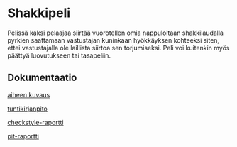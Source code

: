 # Shakkipeli

Pelissä kaksi pelaajaa siirtää vuorotellen omia nappuloitaan shakkilaudalla pyrkien saattamaan vastustajan kuninkaan hyökkäyksen kohteeksi siten, ettei vastustajalla ole laillista siirtoa sen torjumiseksi. Peli voi kuitenkin myös päättyä luovutukseen tai tasapeliin.

## Dokumentaatio

[aiheen kuvaus](dokumentaatio/aiheenKuvausJaRakenne.md)

[tuntikirjanpito](dokumentaatio/tuntikirjanpito.md)



[checkstyle-raportti](https://htmlpreview.github.io/?https://github.com/Laukau/Shakkipeli/blob/master/dokumentaatio/checkstyle-raportti/checkstyle.html)

[pit-raportti](https://htmlpreview.github.io/?https://github.com/Laukau/Shakkipeli/blob/master/dokumentaatio/pit-raportti/index.html)
